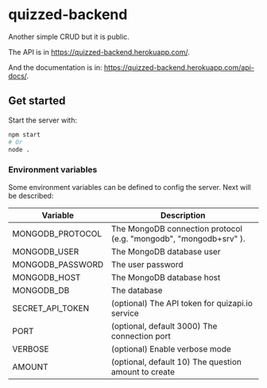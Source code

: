 # quizzed-backend
Another simple CRUD but it is public.

The API is in https://quizzed-backend.herokuapp.com/.

And the documentation is in: https://quizzed-backend.herokuapp.com/api-docs/.

## Get started

Start the server with:

```bash
npm start
# Or
node .
```

### Environment variables

Some environment variables can be defined to config the server. Next will be described:

| Variable         | Description |
|------------------|-------------|
| MONGODB_PROTOCOL | The MongoDB connection protocol (e.g. "mongodb", "mongodb+srv" ). |
| MONGODB_USER     | The MongoDB database user |
| MONGODB_PASSWORD | The user password |
| MONGODB_HOST     | The MongoDB database host |
| MONGODB_DB       | The database |
| SECRET_API_TOKEN | (optional) The API token for quizapi.io service |
| PORT             | (optional, default 3000) The connection port |
| VERBOSE          | (optional) Enable verbose mode |
| AMOUNT           | (optional, default 10) The question amount to create |
